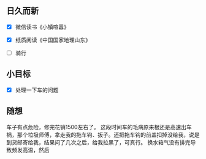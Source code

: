 ## 日久而新
- [x] 微信读书《小镇喧嚣》
- [x] 纸质阅读《中国国家地理山东》
- [ ] 骑行


## 小目标
- [x] 处理一下车的问题

## 随想
车子有点危险，修完花销1500左右了。
这段时间车的毛病原来根还是高速出车祸，那个垃圾师傅，拿走我的拖车钩、扳子。还把拖车钩的前盖扣掉没给我，说是到货邮寄给我，结果问了几次之后，给我拉黑了，可真行。
换水箱气没有排完导致频发高温，然后